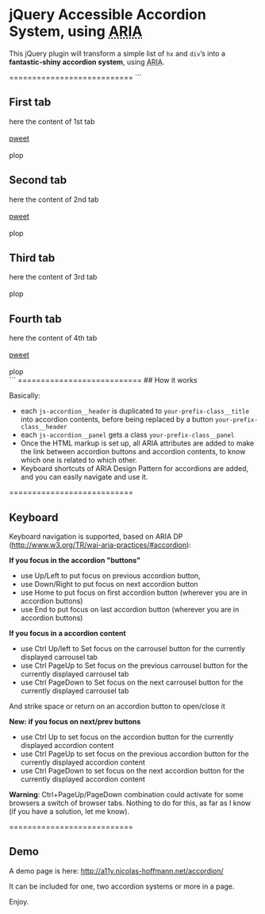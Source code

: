 # jQuery Accessible Accordion System, using <abbr title="Accessible Rich Internet Application">ARIA</abbr>

<p>This jQuery plugin will transform a simple list of  <code>hx</code> and <code>div</code>’s into a <strong>fantastic-shiny accordion system</strong>, using <abbr title="Accessible Rich Internet Application">ARIA</abbr>.</p>
===========================
```
<div class="js-accordion" data-accordion-prefix-classes="your-prefix-class">
 <h2 class="js-accordion__header">First tab</h2>
 <div class="js-accordion__panel">
   here the content of 1st tab<br><br>
   <a href="#">pweet</a><br><br>
   plop
 </div>
 
 <h2 class="js-accordion__header" data-accordion-opened="true">Second tab</h2>
 <div class="js-accordion__panel">
   here the content of 2nd tab<br><br>
   <a href="#">pweet</a><br><br>
   plop
 </div>
 
 <h2 class="js-accordion__header">Third tab</h2>
 <div class="js-accordion__panel">
   here the content of 3rd tab<br><br>
   plop
 </div>
 
 <h2 class="js-accordion__header">Fourth tab</h2>
 <div class="js-accordion__panel">
   here the content of 4th tab<br><br>
   <a href="#">pweet</a><br><br>
   plop
 </div>
</div>
```
===========================
## How it works

Basically:

- each ```js-accordion__header``` is duplicated to ```your-prefix-class__title``` into accordion contents, before being replaced by a button ```your-prefix-class__header```
- each ```js-accordion__panel``` gets a class ```your-prefix-class__panel```
- Once the HTML markup is set up, all ARIA attributes are added to make the link between accordion buttons and accordion contents, to know which one is related to which other.
- Keyboard shortcuts of ARIA Design Pattern for accordions are added, and you can easily navigate and use it.

===========================
## Keyboard

Keyboard navigation is supported, based on ARIA DP (http://www.w3.org/TR/wai-aria-practices/#accordion):

__If you focus in the accordion "buttons"__
- use Up/Left to put focus on previous accordion button,
- use Down/Right to put focus on next accordion button
- use Home to put focus on first accordion button (wherever you are in accordion buttons)
- use End to put focus on last accordion button (wherever you are in accordion buttons)


__If you focus in a accordion content__
- use Ctrl Up/left to Set focus on the carrousel button for the currently displayed carrousel tab
- use Ctrl PageUp to Set focus on the previous carrousel button for the currently displayed carrousel tab
- use Ctrl PageDown to Set focus on the next carrousel button for the currently displayed carrousel tab
 
And strike space or return on an accordion button to open/close it

__New: if you focus on next/prev buttons__
- use Ctrl Up to set focus on the accordion button for the currently displayed accordion content
- use Ctrl PageUp to set focus on the previous accordion button for the currently displayed accordion content
- use Ctrl PageDown to set focus on the next accordion button for the currently displayed accordion content


__Warning__: Ctrl+PageUp/PageDown combination could activate for some browsers a switch of browser tabs. Nothing to do for this, as far as I know (if you have a solution, let me know).

===========================
## Demo

A demo page is here: http://a11y.nicolas-hoffmann.net/accordion/ 

It can be included for one, two accordion systems or more in a page.

Enjoy.
